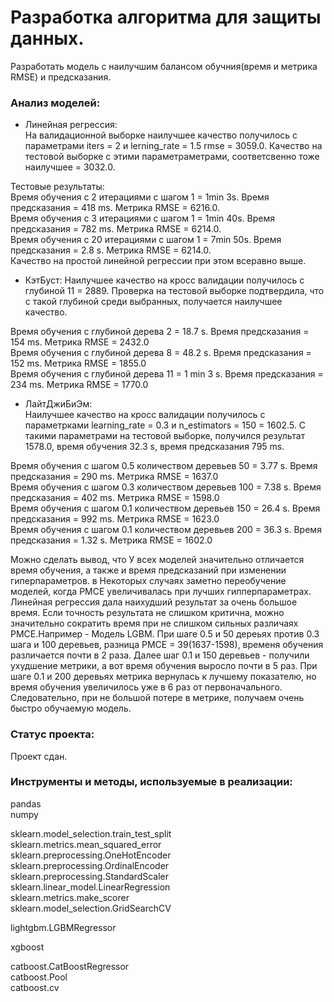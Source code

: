 # Разработка алгоритма для защиты данных.

Разработать модель с наилучшим балансом обучния(время и метрика RMSE) и предсказания.  

### Анализ моделей:

- Линейная регрессия:  
На валидационной выборке наилучшее качество получилось с параметрами iters = 2 и lerning_rate = 1.5 rmse = 3059.0. Качество на тестовой выборке с этими параметраметрами, соответсвенно тоже наилучшее = 3032.0.  

Тестовые результаты:  
Время обучения с 2 итерациями с шагом 1 = 1min 3s. Время предсказания = 418 ms. Метрика RMSE = 6216.0.  
Время обучения с 3 итерациями с шагом 1 = 1min 40s. Время предсказания = 782 ms. Метрика RMSE = 6214.0.  
Время обучения с 20 итерациями с шагом 1 = 7min 50s. Время предсказания =  2.8 s. Метрика RMSE = 6214.0.  
Качество на простой линейной регрессии при этом всеравно выше.  


- КэтБуст:
Наилучшее качество на кросс валидации получилось с глубиной 11 = 2889. Проверка на тестовой выборке подтвердила, что с такой глубиной среди выбранных, получается наилучшее качество.  

Время обучения с глубиной дерева 2 = 18.7 s. Время предсказания = 154 ms. Метрика RMSE = 2432.0  
Время обучения с глубиной дерева 8 = 48.2 s. Время предсказания = 152 ms. Метрика RMSE = 1855.0  
Время обучения с глубиной дерева 11 = 1 min 3 s. Время предсказания = 234 ms. Метрика RMSE = 1770.0  


- ЛайтДжиБиЭм:  
Наилучшее качество на кросс валидации получилось с параметрками learning_rate = 0.3 и n_estimators = 150 = 1602.5. С такими параметрами на тестовой выборке, получился результат 1578.0, время обучения 32.3 s, время предсказания 795 ms.  

Время обучения с шагом 0.5 количеством деревьев 50 = 3.77 s. Время предсказания = 290 ms. Метрика RMSE = 1637.0  
Время обучения с шагом 0.3 количеством деревьев 100 = 7.38 s. Время предсказания = 402 ms. Метрика RMSE = 1598.0  
Время обучения с шагом 0.1 количеством деревьев 150 = 26.4 s. Время предсказания = 992 ms. Метрика RMSE = 1623.0  
Время обучения с шагом 0.1 количеством деревьев 200 = 36.3 s. Время предсказания = 1.32 s. Метрика RMSE = 1602.0 

Можно сделать вывод, что У всех моделей значительно отличается время обучения, а также и время предсказаний при изменении гиперпараметров. в Некоторых случаях заметно переобучение моделей, когда РМСЕ увеличивалась при лучших гипперпараметрах. Линейная регрессия дала наихудший результат за очень большое время. Если точность результата не слишком критична, можно значительно сократить время при не слишком сильных различаях РМСЕ.Например - Модель LGBM. При шаге 0.5 и 50 дереьях против 0.3 шага и 100 деревьев,  разница РМСЕ = 39(1637-1598), временя обучения различается почти в 2 раза. Далее шаг 0.1 и 150 деревьев - получили ухудшение метрики, а вот время обучения выросло почти в 5 раз. При шаге 0.1 и 200 деревьях метрика вернулась к лучшему показателю, но время обучения увеличилось уже в 6 раз от первоначального. Следовательно, при не большой потере в метрике, получаем очень быстро обучаемую модель.  
### Статус проекта:

Проект сдан.  

### Инструменты и методы, используемые в реализации:

pandas  
numpy  

sklearn.model_selection.train_test_split  
sklearn.metrics.mean_squared_error  
sklearn.preprocessing.OneHotEncoder  
sklearn.preprocessing.OrdinalEncoder  
sklearn.preprocessing.StandardScaler  
sklearn.linear_model.LinearRegression  
sklearn.metrics.make_scorer  
sklearn.model_selection.GridSearchCV  

lightgbm.LGBMRegressor  

xgboost  

catboost.CatBoostRegressor  
catboost.Pool  
catboost.cv  
